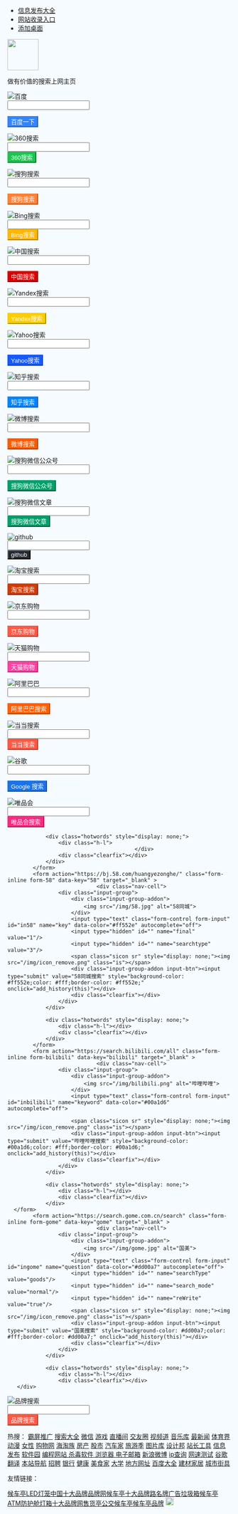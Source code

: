 <html>
<head>
<!-- 参考http://www.wosusou.com/ -->

<meta http-equiv="content-type" content="text/html; charset=UTF-8" />
<title>我速搜_综合搜索/网址导航最实用的搜索引擎大全上网主页[搜索神器]</title>

<meta name="keywords" content="综合搜索,搜索大全,集成搜索,速搜,搜索引擎,搜索引擎大全,网址大全,网址导航,我速搜,搜索神器,搜索主页,综合搜索主页,搜索引擎大全,so,搜" />
<meta name="description" content="我速搜-是免费为网友提供搜索服务的综合搜索大全及网址大全,,网址导航本地服务，界面简洁，集合人性化搜索功能，我速搜综合搜索引擎大全打造全新的搜索模式，满足您工作更快捷，更省心的搜索神器" />

<meta http-equiv="X-UA-Compatible" content="IE=edge" />
<link rel="shortcut icon" href="/img/favico.ico" />

<!-- <script type="text/javascript" src="/img/jquery-1.10.2.min.js"></script> -->
<script type="text/javascript" src="/js/jquery-2.0.3.min.js"></script>

<script type="text/javascript" src="/js/jquery-migrate-1.2.1.min.js"></script>
<script type="text/javascript" src="/js/common.js"></script>

<meta name="360-site-verification" content="b933cf8b33e214a5645d65f927176572" />
<link href="/css/bootstrap3.1.1.min.css" rel="stylesheet" />

<script type="text/javascript" src="/js/application.js"></script>
<link href="/css/font-awesome.min.css" rel="stylesheet">

<link href="/css/main.css" rel="stylesheet" />
</head>

<body>

<ul class="list-inline ul-right">
<li ><a href="http://www.wosusou.com/wzlx/20.html">信息发布大全</a></li>

<li ><a href="http://www.wosusou.com/category/1.html">网站收录入口</a></li>
<li><a href="http://www.wosusou.com/url.php" target="_blank"><span class="icon"></span>添加桌面</a></li>

</ul>

<link rel="stylesheet" type="text/css" href="/css/index.css" />

<div class="">
<div id="form-links" style="margin-top: 15px;">

<div id="website">
<a >

<img src="/img/unionsearch_huawenhupo.png" style="height: 70px;">
</a>

<a style="display: block">
<p>做有价值的搜索上网主页</p>

</a> </div>
<form action="https://www.baidu.com/s" class="form-inline form-baidu" data-key="baidu" target="_blank" >

<div class="nav-cell">
<div class="input-group">

<div class="input-group-addon">
<img src="/img/baidu.png" alt="百度">

</div>
<input type="text" class="form-control form-input" id="inbaidu" name="wd" data-color="#3385ff" autocomplete="off">

<span class="sicon sr" style="display: none;"><img src="/img/icon_remove.png" class="is"></span>
<div class="input-group-addon input-btn"><input type="submit" value="百度一下" style="background-color: #3385ff;color: #fff;border-color: #3385ff;" onclick="add_history(this)"></div>

<div class="clearfix"></div>
</div>

</div>
<div class="hotwords" style="display: none;">

<div class="h-l">
</div>

<div class="clearfix"></div>
</div>

</form><form action="https://www.so.com/s" class="form-inline form-so" data-key="so" target="_blank" >
<div class="nav-cell">

<div class="input-group">
<div class="input-group-addon">

<img src="/img/360.png" alt="360搜索">
</div>

<input type="text" class="form-control form-input" id="inso" name="q" data-color="#1bc550" autocomplete="off">
<span class="sicon sr" style="display: none;"><img src="/img/icon_remove.png" class="is"></span>

<div class="input-group-addon input-btn"><input type="submit" value="360搜索" style="background-color: #1bc550;color: #fff;border-color: #1bc550;" onclick="add_history(this)"></div>
<div class="clearfix"></div>

</div>
</div>

<div class="hotwords" style="display: none;">
<div class="h-l">

</div>
<div class="clearfix"></div>

</div>
</form><form action="https://www.sogou.com/web" class="form-inline form-sogou" data-key="sogou" target="_blank" >

<div class="nav-cell">
<div class="input-group">

<div class="input-group-addon">
<img src="/img/sougou.png" alt="搜狗搜索">

</div>
<input type="text" class="form-control form-input" id="insogou" name="query" data-color="#FF8135" autocomplete="off">

<span class="sicon sr" style="display: none;"><img src="/img/icon_remove.png" class="is"></span>
<div class="input-group-addon input-btn"><input type="submit" value="搜狗搜索" style="background-color: #FF8135;color: #fff;border-color: #FF8135;" onclick="add_history(this)"></div>

<div class="clearfix"></div>
</div>

</div>
<div class="hotwords" style="display: none;">

<div class="h-l">
</div>

<div class="clearfix"></div>
</div>

</form>
<form action="http://www.bing.com/search" class="form-inline form-Bing" data-key="bing" target="_blank" >
                                <div class="nav-cell">
                    <div class="input-group">
                        <div class="input-group-addon">
                            <img src="/img/bing.jpg" alt="Bing搜索">
                        </div>
                        <input type="text" class="form-control form-input" id="inBing" name="q" data-color="#FFB700" autocomplete="off">
                        <span class="sicon sr" style="display: none;"><img src="/img/icon_remove.png" class="is"></span>
                        <div class="input-group-addon input-btn"><input type="submit" value="Bing搜索" style="background-color: #FFB700;color: #fff;border-color: #FFB700;" onclick="add_history(this)"></div>
                        <div class="clearfix"></div>
                    </div>
                </div>
                <div class="hotwords" style="display: none;">
                    <div class="h-l"></div>
                    <div class="clearfix"></div>
                </div>
 </form>
<form action="http://www.chinaso.com/search/pagesearch.htm" class="form-inline form-sogou" data-key="chinaso" target="_blank" >

<div class="nav-cell">
<div class="input-group">

<div class="input-group-addon">
<img src="/img/ChinaSo.png" alt="中国搜索">

</div>
<input type="text" class="form-control form-input" id="inchinaso" name="q" data-color="#db0000" autocomplete="off">

<span class="sicon sr" style="display: none;"><img src="/img/icon_remove.png" class="is"></span>
<div class="input-group-addon input-btn"><input type="submit" value="中国搜索" style="background-color: #db0000;color: #fff;border-color: #db0000;" onclick="add_history(this)"></div>

<div class="clearfix"></div>
</div>

</div>
<div class="hotwords" style="display: none;">

<div class="h-l">
</div>

<div class="clearfix"></div>
</div>

</form>
<form action="https://www.yandex.com/search/" class="form-inline form-yandex" data-key="yandex" target="_blank" >

<div class="nav-cell">
<div class="input-group">

<div class="input-group-addon">
<img src="/img/yandex.png" alt="Yandex搜索">

</div>
<input type="text" class="form-control form-input" id="inyandex" name="text" data-color="#fc0" autocomplete="off">

<span class="sicon sr" style="display: none;"><img src="/img/icon_remove.png" class="is"></span>
<div class="input-group-addon input-btn"><input type="submit" value="Yandex搜索" style="background-color: #fc0;color: #fff;border-color: #fc0;" onclick="add_history(this)"></div>

<div class="clearfix"></div>
</div>

</div>
<div class="hotwords" style="display: none;">

<div class="h-l">
</div>

<div class="clearfix"></div>
</div>

</form>
<form action="https://search.yahoo.com/search" class="form-inline form-yahoo" data-key="yahoo" target="_blank" >

<div class="nav-cell">
<div class="input-group">

<div class="input-group-addon">
<img src="/img/yahoo.png" alt="Yahoo搜索">

</div>
<input type="text" class="form-control form-input" id="inyahoo" name="p" data-color="#145aff" autocomplete="off">

<span class="sicon sr" style="display: none;"><img src="/img/icon_remove.png" class="is"></span>
<div class="input-group-addon input-btn"><input type="submit" value="Yahoo搜索" style="background-color: #145aff;color: #fff;border-color: #145aff;" onclick="add_history(this)"></div>

<div class="clearfix"></div>
</div>

</div>
<div class="hotwords" style="display: none;">

<div class="h-l">
</div>

<div class="clearfix"></div>
</div>

</form>
<form action="https://www.zhihu.com/search" class="form-inline form-zhihu" data-key="zhihu" target="_blank" >

<div class="nav-cell">
<div class="input-group">

<div class="input-group-addon">
<img src="/img/zhihu.png" alt="知乎搜索">

</div>
<input type="text" class="form-control form-input" id="inzhihu" name="q" data-color="#0084FF" autocomplete="off">

<span class="sicon sr" style="display: none;"><img src="/img/icon_remove.png" class="is"></span>
<div class="input-group-addon input-btn"><input type="submit" value="知乎搜索" style="background-color: #0084FF;color: #fff;border-color: #0084FF;" onclick="add_history(this)"></div>

<div class="clearfix"></div>
</div>

</div>
<div class="hotwords" style="display: none;">

<div class="h-l">
</div>

<div class="clearfix"></div>
</div>

</form>
<form action="https://s.weibo.com/weibo" class="form-inline form-weibo" data-key="weibo" target="_blank" >

<div class="nav-cell">
<div class="input-group">

<div class="input-group-addon">
<img src="/img/weibosousuo.png" alt="微博搜索">

</div>
<input type="text" class="form-control form-input" id="inweibo" name="q" data-color="#f85d00" autocomplete="off">

<span class="sicon sr" style="display: none;"><img src="/img/icon_remove.png" class="is"></span>
<div class="input-group-addon input-btn"><input type="submit" value="微博搜索" style="background-color: #f85d00;color: #fff;border-color: #f85d00;" onclick="add_history(this)"></div>

<div class="clearfix"></div>
</div>

</div>
<div class="hotwords" style="display: none;">

<div class="h-l">
</div>

<div class="clearfix"></div>
</div>

</form>
<form action="http://weixin.sogou.com/weixin" class="form-inline form-weixin" data-key="weixin" target="_blank" >

<div class="nav-cell">
<div class="input-group">

<div class="input-group-addon">
<img src="/img/weixin.png" alt="搜狗微信公众号">

</div>
<input type="text" class="form-control form-input" id="inweixin" name="query" data-color="#00a06a" autocomplete="off">

<span class="sicon sr" style="display: none;"><img src="/img/icon_remove.png" class="is"></span>
<div class="input-group-addon input-btn"><input type="submit" value="搜狗微信公众号" style="background-color: #00a06a;color: #fff;border-color: #00a06a;" onclick="add_history(this)"></div>

<div class="clearfix"></div>
</div>

</div>
<div class="hotwords" style="display: none;">

<div class="h-l">
</div>

<div class="clearfix"></div>
</div>

</form>
<form action="http://weixin.sogou.com/weixin" class="form-inline form-weixin" data-key="weixin" target="_blank" >

<div class="nav-cell">
<div class="input-group">

<div class="input-group-addon">
<img src="/img/weixin.png" alt="搜狗微信文章">

</div>
<input type="text" class="form-control form-input" id="inweixin1" name="query" data-color="#00a06a" autocomplete="off">

<input name="type" value="2" type="hidden">
<span class="sicon sr" style="display: none;"><img src="/img/icon_remove.png" class="is"></span>

<div class="input-group-addon input-btn"><input type="submit" value="搜狗微信文章" style="background-color: #00a06a;color: #fff;border-color: #00a06a;" onclick="add_history(this)"></div>
<div class="clearfix"></div>

</div>
</div>

<div class="hotwords" style="display: none;">
<div class="h-l">

</div>
<div class="clearfix"></div>

</div>
</form>

<form action="https://github.com/search" class="form-inline form-github" data-key="github" target="_blank" >
<div class="nav-cell">

<div class="input-group">
<div class="input-group-addon">

<img src="/img/github.png" alt="github">
</div>

<input type="text" class="form-control form-input" id="ingithub" name="q" data-color="#25292f" autocomplete="off">
<span class="sicon sr" style="display: none;"><img src="/img/icon_remove.png" class="is"></span>

<div class="input-group-addon input-btn"><input type="submit" value="github" style="background-color: #25292f;color: #fff;border-color: #25292f;" onclick="add_history(this)"></div>
<div class="clearfix"></div>

</div>
</div>

<div class="hotwords" style="display: none;">
<div class="h-l">

</div>
<div class="clearfix"></div>

</div>
</form>

<form action="https://s.taobao.com/search" class="form-inline form-taobaosousuo" data-key="taobaosousuo" target="_blank" >
<div class="nav-cell">

<div class="input-group">
<div class="input-group-addon">

<img src="/img/taobao.jpg" alt="淘宝搜索">
</div>

<input type="text" class="form-control form-input" id="intaobaosousuo" name="q" data-color="#D23B00" autocomplete="off">
<span class="sicon sr" style="display: none;"><img src="/img/icon_remove.png" class="is"></span>

<div class="input-group-addon input-btn"><input type="submit" value="淘宝搜索" style="background-color: #D23B00;color: #fff;border-color: #D23B00;" onclick="add_history(this)"></div>
<div class="clearfix"></div>

</div>
</div>

<div class="hotwords" style="display: none;">
<div class="h-l">

</div>
<div class="clearfix"></div>

</div>
</form><form action="http://search.jd.com/Search" class="form-inline form-jd" data-key="jd" target="_blank" >

<input type="hidden" name="enc" value="utf-8"> <div class="nav-cell">
<div class="input-group">

<div class="input-group-addon">
<img src="/img/jd.png" alt="京东购物">

</div>
<input type="text" class="form-control form-input" id="injd" name="keyword" data-color="#ff5943" autocomplete="off">

<span class="sicon sr" style="display: none;"><img src="/img/icon_remove.png" class="is"></span>
<div class="input-group-addon input-btn"><input type="submit" value="京东购物" style="background-color: #ff5943;color: #fff;border-color: #ff5943;" onclick="add_history(this)"></div>

<div class="clearfix"></div>
</div>

</div>
<div class="hotwords" style="display: none;">

<div class="h-l">
</div>

<div class="clearfix"></div>
</div>

</form><form action="https://list.tmall.com/search_product.htm" class="form-inline form-tianmaogouwu" data-key="tianmaogouwu" target="_blank" >
<div class="nav-cell">

<div class="input-group">
<div class="input-group-addon">

<img src="/img/tmall.png" alt="天猫购物">
</div>

<input type="text" class="form-control form-input" id="intianmaogouwu" name="q" data-color="#FF40A4" autocomplete="off">
<span class="sicon sr" style="display: none;"><img src="/img/icon_remove.png" class="is"></span>

<div class="input-group-addon input-btn"><input type="submit" value="天猫购物" style="background-color: #FF40A4;color: #fff;border-color: #FF40A4;" onclick="add_history(this)"></div>
<div class="clearfix"></div>

</div>
</div>

<div class="hotwords" style="display: none;">
<div class="h-l">

</div>
<div class="clearfix"></div>

</div>
</form><form action="https://s.1688.com/selloffer/offer_search.htm" class="form-inline form-alibaba" data-key="alibaba" target="_blank" onsubmit="return false;" >

<div class="nav-cell">
<div class="input-group">

<div class="input-group-addon">
<img src="/img/1688.png" alt="阿里巴巴">

</div>
<input type="text" class="form-control form-input" id="inalibaba" name="keywords" data-color="#ff6000" autocomplete="off">

<span class="sicon sr" style="display: none;"><img src="/img/icon_remove.png" class="is"></span>
<div class="input-group-addon input-btn"><input type="submit" value="阿里巴巴搜索" style="background-color: #ff6000;color: #fff;border-color: #ff6000;" onclick="add_history(this)"></div>

<div class="clearfix"></div>
</div>

</div>
<div class="hotwords" style="display: none;">

<div class="h-l">
</div>

<div class="clearfix"></div>
</div>

</form><form action="http://search.dangdang.com/" class="form-inline form-dangdanwang" data-key="dangdanwang" target="_blank" >
<div class="nav-cell">

<div class="input-group">
<div class="input-group-addon">

<img src="/img/dangdang.png" alt="当当搜索">
</div>

<input type="text" class="form-control form-input" id="indangdanwang" name="key" data-color="#ff5943" autocomplete="off">
<span class="sicon sr" style="display: none;"><img src="/img/icon_remove.png" class="is"></span>

<div class="input-group-addon input-btn"><input type="submit" value="当当搜索" style="background-color: #ff5943;color: #fff;border-color: #ff5943;" onclick="add_history(this)"></div>
<div class="clearfix"></div>

</div>
</div>

<div class="hotwords" style="display: none;">
<div class="h-l">

</div>
<div class="clearfix"></div>

</div>
</form><form action="https://www.google.com/search" class="form-inline form-google" data-key="google" target="_blank" >

<div class="nav-cell">
<div class="input-group">

<div class="input-group-addon">
<img src="/img/google.png" alt="谷歌">

</div>
<input type="text" class="form-control form-input" id="ingoogle" name="q" data-color="#1A73E8" autocomplete="off">

<span class="sicon sr" style="display: none;"><img src="/img/icon_remove.png" class="is"></span>
<div class="input-group-addon input-btn"><input type="submit" value="Google 搜索" style="background-color: #1A73E8;color: #fff;border-color: #1A73E8;" onclick="add_history(this)"></div>

<div class="clearfix"></div>
</div>

</div>
<div class="hotwords" style="display: none;">

<div class="h-l">
</div>

<div class="clearfix"></div>
</div>

</form>
<form action="https://category.vip.com/suggest.php" class="form-inline form-vip" data-key="vip" target="_blank" >
                                <div class="nav-cell">
                    <div class="input-group">
                        <div class="input-group-addon">
                            <img src="/img/vip.jpg" alt="唯品会">
                        </div>
                        <input type="text" class="form-control form-input" id="invip" name="keyword" data-color="#fa2a83" autocomplete="off">
						<input type="hidden" id="" name="ff" value="235|12|1|1"/>
                        <span class="sicon sr" style="display: none;"><img src="/img/icon_remove.png" class="is"></span>
                        <div class="input-group-addon input-btn"><input type="submit" value="唯品会搜索" style="background-color: #fa2a83;color: #fff;border-color: #fa2a83;" onclick="add_history(this)"></div>
                        <div class="clearfix"></div>
                    </div>
                </div>

                <div class="hotwords" style="display: none;">
                    <div class="h-l">
                                            </div>
                    <div class="clearfix"></div>
                </div>
            </form>
			<form action="https://bj.58.com/huangyezonghe/" class="form-inline form-58" data-key="58" target="_blank" >
                                <div class="nav-cell">
                    <div class="input-group">
                        <div class="input-group-addon">
                            <img src="/img/58.jpg" alt="58同城">
                        </div>
                        <input type="text" class="form-control form-input" id="in58" name="key" data-color="#ff552e" autocomplete="off">
						<input type="hidden" id="" name="final" value="1"/>
						<input type="hidden" id="" name="searchtype" value="3"/>
                        <span class="sicon sr" style="display: none;"><img src="/img/icon_remove.png" class="is"></span>
                        <div class="input-group-addon input-btn"><input type="submit" value="58同城搜索" style="background-color: #ff552e;color: #fff;border-color: #ff552e;" onclick="add_history(this)"></div>
                        <div class="clearfix"></div>
                    </div>
                </div>

                <div class="hotwords" style="display: none;">
                    <div class="h-l"></div>
                    <div class="clearfix"></div>
                </div>
            </form>
			<form action="https://search.bilibili.com/all" class="form-inline form-bilibili" data-key="bilibili" target="_blank" >
                                <div class="nav-cell">
                    <div class="input-group">
                        <div class="input-group-addon">
                            <img src="/img/bilibili.png" alt="哔哩哔哩">
                        </div>
                        <input type="text" class="form-control form-input" id="inbilibili" name="keyword" data-color="#00a1d6" autocomplete="off">
						
                        <span class="sicon sr" style="display: none;"><img src="/img/icon_remove.png" class="is"></span>
                        <div class="input-group-addon input-btn"><input type="submit" value="哔哩哔哩搜索" style="background-color: #00a1d6;color: #fff;border-color: #00a1d6;" onclick="add_history(this)"></div>
                        <div class="clearfix"></div>
                    </div>
                </div>

                <div class="hotwords" style="display: none;">
                    <div class="h-l"></div>
                    <div class="clearfix"></div>
                </div>
      </form>
			<form action="https://search.gome.com.cn/search" class="form-inline form-gome" data-key="gome" target="_blank" >
                                <div class="nav-cell">
                    <div class="input-group">
                        <div class="input-group-addon">
                            <img src="/img/gome.jpg" alt="国美">
                        </div>
                        <input type="text" class="form-control form-input" id="ingome" name="question" data-color="#dd00a7" autocomplete="off">
						<input type="hidden" id="" name="searchType" value="goods"/>
						<input type="hidden" id="" name="search_mode" value="normal"/>
						<input type="hidden" id="" name="reWrite" value="true"/>
                        <span class="sicon sr" style="display: none;"><img src="/img/icon_remove.png" class="is"></span>
                        <div class="input-group-addon input-btn"><input type="submit" value="国美搜索" style="background-color: #dd00a7;color: #fff;border-color: #dd00a7;" onclick="add_history(this)"></div>
                        <div class="clearfix"></div>
                    </div>
                </div>

                <div class="hotwords" style="display: none;">
                    <div class="h-l"></div>
                    <div class="clearfix"></div>
       </div>
 </form>
<form action="https://www.wosugou.cn/s/index" class="form-inline form-pinpaisousuo" data-key="pinpaisousuo" target="_blank" >
<div class="nav-cell">

<div class="input-group">
<div class="input-group-addon">

<img src="/img/wosugou.png" alt="品牌搜索">
</div>

<input type="text" class="form-control form-input" id="inpinpaisousuo" name="swd" data-color="#ff5943" autocomplete="off">
<span class="sicon sr" style="display: none;"><img src="/img/icon_remove.png" class="is"></span>

<div class="input-group-addon input-btn"><input type="submit" value="品牌搜索" style="background-color: #ff5943;color: #fff;border-color: #ff5943;" onclick="add_history(this)"></div>
<div class="clearfix"></div>

</div>
</div>

<div class="hotwords" style="display: none;">
<div class="h-l">

</div>
<div class="clearfix"></div>

</div>
</form> <div id="hotwebsite">

<span class="ht">热搜：</span>
<a href="https://www.wosugou.cn/Seller/detail/id/11029.html" target="_blank" onclick="set_action_pv(75)" >霸屏推广</a> <a href="http://www.wosusou.com/sousuodaquan.html" target="_blank" onclick="set_action_pv(73)" >搜索大全</a> <a href="https://wx.qq.com" target="_blank" onclick="set_action_pv(38)" >微信</a> <a href="http://www.wosusou.com/youxi.html" target="_blank" onclick="set_action_pv(54)" >游戏</a> <a href="http://www.wosusou.com/zhibojian.html" target="_blank" onclick="set_action_pv(47)" >直播间</a> <a href="http://www.wosusou.com/jiaoyou.html" target="_blank" onclick="set_action_pv(48)" >交友圈</a> <a href="http://www.wosusou.com/shipin.html" target="_blank" onclick="set_action_pv(26)" >视频道</a> <a href="http://www.wosusou.com/yinyue.html" target="_blank" onclick="set_action_pv(21)" >音乐库</a> <a href="http://www.wosusou.com/xinwen.html" target="_blank" onclick="set_action_pv(62)" >最新闻</a> <a href="http://www.wosusou.com/tiyu.html" target="_blank" onclick="set_action_pv(52)" >体育界</a> <a href="http://www.wosusou.com/dongman.html" target="_blank" onclick="set_action_pv(61)" >动漫</a> <a href="http://www.wosusou.com/nvxing.html" target="_blank" onclick="set_action_pv(60)" >女性</a> <a href="http://www.wosusou.com/gouwu.html" target="_blank" onclick="set_action_pv(49)" >购物网</a> <a href="http://www.wosusou.com/haitao.html" target="_blank" onclick="set_action_pv(53)" >海淘族</a> <a href="http://www.wosusou.com/fangchan.html" target="_blank" onclick="set_action_pv(51)" >房产</a> <a href="http://www.wosusou.com/gushi.html" target="_blank" onclick="set_action_pv(56)" >股市</a> <a href="http://www.wosusou.com/qiche.html" target="_blank" onclick="set_action_pv(18)" >汽车家</a> <a href="http://www.wosusou.com/lvyou.html" target="_blank" onclick="set_action_pv(55)" >旅游季</a> <a href="http://www.wosusou.com/tupianku.html" target="_blank" onclick="set_action_pv(46)" >图片库</a> <a href="http://www.wosusou.com/sheji.html" target="_blank" onclick="set_action_pv(50)" >设计邦</a> <a href="http://www.wosusou.com/zhanzhanggongju.html" target="_blank" onclick="set_action_pv(22)" >站长工具</a> <a href="http://www.wosusou.com/wzlx/20" target="_blank" onclick="set_action_pv(58)" >信息发布</a> <a href="http://www.wosusou.com/ruanjian.html" target="_blank" onclick="set_action_pv(57)" >软件园</a> <a href="http://www.wosusou.com/biancheng.html" target="_blank" onclick="set_action_pv(44)" >编程网站 </a> <a href="http://www.wosusou.com/shadu.html" target="_blank" onclick="set_action_pv(42)" >杀毒软件 </a> <a href="http://www.wosusou.com/liulanqi.html" target="_blank" onclick="set_action_pv(40)" >浏览器 </a> <a href="http://www.wosusou.com/youxiang.html" target="_blank" onclick="set_action_pv(41)" >电子邮箱</a> <a href="https://weibo.com" target="_blank" onclick="set_action_pv(7)" >新浪微博</a> <a href="http://www.ip138.com" target="_blank" onclick="set_action_pv(9)" >ip查询</a> <a href="http://www.speedtest.cn" target="_blank" onclick="set_action_pv(15)" >网速测试</a> <a href="https://translate.google.cn" target="_blank" onclick="set_action_pv(5)" >谷歌翻译</a> <a href="http://www.wosusou.com/benzhandaohang.html" target="_blank" onclick="set_action_pv(14)" >本站导航</a> <a href="http://www.wosusou.com/zhaopin.html" target="_blank" onclick="set_action_pv(30)" >招聘</a> <a href="http://www.wosusou.com/yinhang.html" target="_blank" onclick="set_action_pv(59)" >银行</a> <a href="http://www.wosusou.com/jiankang.html" target="_blank" onclick="set_action_pv(66)" >健康</a> <a href="http://www.wosusou.com/meishi.html" target="_blank" onclick="set_action_pv(68)" >美食家</a> <a href="http://www.wosusou.com/daxue.html" target="_blank" onclick="set_action_pv(69)" >大学</a> <a href="http://www.wosusou.com/difangwangzhan.html" target="_blank" onclick="set_action_pv(64)" >地方网址</a> <a href="http://www.wosusou.com/baidu.html" target="_blank" onclick="set_action_pv(71)" >百度大全</a> <a href="http://www.wosusou.com/jiancaijiaju.html" target="_blank" onclick="set_action_pv(70)" >建材家居</a> <a href="http://www.wosusou.com/chengshijiaju.html" target="_blank" onclick="set_action_pv(74)" >城市街具</a> </div>

</div>
</div>

<div id="friendlink">
<span class="t">友情链接：</span>

<a href="https://www.wosugou.cn/category/houcheting.html" target="_blank">候车亭</a><a href="https://www.wosugou.cn/S/index/swd/LEDdenglong/fm/1.html" target="_blank">LED灯笼</a><a href="https://www.wosugou.cn" target="_blank">中国十大品牌</a><a href="https://www.wosugou.cn" target="_blank">品牌网</a><a href="https://www.wosugou.cn/s/index/swd/%E5%80%99%E8%BD%A6%E4%BA%AD.html" target="_blank">候车亭</a><a href="https://www.wosugou.cn" target="_blank">十大品牌</a><a href="http://www.wxlmp.com" target="_blank">路名牌</a><a href="https://suqianyixin.1688.com" target="_blank">广告垃圾箱</a><a href="http://hct.wosugou.cn" target="_blank">候车亭</a><a href="http://www.wxadad.com" target="_blank">ATM防护舱</a><a href="http://www.wxad88.com" target="_blank">灯箱</a><a href="https://www.wosugou.cn" target="_blank">十大品牌网</a><a href="https://www.wosugou.cn/s/index/swd/%E5%94%AE%E8%B4%A7%E4%BA%AD.html" target="_blank">售货亭</a><a href="http://www.sqmygg.com" target="_blank">公交候车亭</a><a href="http://www.yulu168.com" target="_blank">候车亭</a><a href="https://www.wosugou.cn" target="_blank">品牌</a> <a href="http://wpa.qq.com/msgrd?v=3&amp;uin=2559961933&amp;site=qq&amp;menu=yes" target="_blank" ><img src="/img/qq.png" style="height: 18px;position: relative;top: -1px;"/></a></div>
<style>

html,body{
background: #f6fbff;

}
</style>

<script>
$(function(){

var history_ul = "";
$('.nav-cell .form-control').focus(function(event) {

var color = $(this).data('color');
var form = $(this).parents('form');

$(this).css('border-color' , color);
$('#ul-relate-keyword').remove();

if($(this).val()){
form.find('.sr').show();

}else{
form.find('.sr').hide();

}
if(history_ul){

form.find('.form-input').after("<div id='ul-relate-keyword'>" + history_ul + "</div>");
return false;

}
$.ajax({

url: '/searchHistory/ajax_get_hisorys',
type: 'GET',

dataType: 'json',
data: { keyword: '' },

}).done(function(res) {
if(res.status){

var str = "<ul id='ul-history'>";
if(res.data){

$.each(res.data,function(index, val){
str += "<li data-id='" + val.id + "' class='li-history li-his-" + val.id + "'><span class='t'>" + val.title + "</span><span class='close-kw'>x</span></li>";

})
str += "</ul>";

history_ul = str;
form.find('.form-input').after("<div id='ul-relate-keyword'>" + str + "</div>");

}
}

})
});

$('.nav-cell .form-control').blur(function(event) {
$(this).css('border-color' , "#b6b6b6");

});
$('body').css({

'height': $(window).height(),
});

$('#form-links').css({
'min-height' : $(window).height()-70

})
$('#ul-relate-keyword li .t').live('click',function(){

var parent = $(this).parents('form');
parent.find('.form-input').val($(this).text());

parent.find('#ul-relate-keyword').remove();
})

$('#ul-relate-keyword li').live('mouseover',function(){
$(this).find('.close-kw').show();

})
$('#ul-relate-keyword li').live('mouseout',function(){

$(this).find('.close-kw').hide();
})

$('#ul-relate-keyword').blur(function(e) {
$(this).remove();

});
$('.sr').click(function(event) {

var form = $(this).parents("form");
form.find(".form-input").val("").focus();

$(this).hide();
$('#ul-relate-keyword').remove();

});
$('.form-input').keyup(function(e) {

var form = $(this).parents("form");
var swd = $(this).val();

$.ajax({
url: "/SearchHistory/ajax_relate_keyword",

type: 'get',
dataType: 'JSON',

data: {
type: form.data('key'),

swd: swd
},

}).done(function(res) {
$("#ul-relate-keyword").remove();

if(res.length < 2) return ;
var str = "<div id='ul-relate-keyword'>"

str += "<ul class='urk'>";
$.each(res, function(idx, v) {

str += "<li class='li-rk'><span class='t'>" + v + "</span></li>";
});

str += "</ul></div>";
form.find('.form-input').after(str);

})
if($(this).val()){

form.find('.sr').show();
}else{

form.find('.sr').hide();
}

});
$('#ul-history .li-history .close-kw').live('click', function(e) {

var hid = $(this).parent('li').data("id");
$.ajax({

url: '/SearchHistory/ajax_del_sh',
type: 'GET',

dataType: 'json',
data: { hid: hid},

}).done(function(res) {
if(res.status){

$('.li-his-' + hid).remove();
if(!parseInt(res.type)) {

$('#ul-relate-keyword').remove();
}

}
})

});
$('body').click(function(e) {

if($(e.target).parents('.form-inline').length <= 0)
$('#ul-relate-keyword').remove();

})
})

function set_action_pv(hid){
X.get('/Action/set_action_pv?hid=' + hid + '&type=hotwords');

}
//更新热搜词的次数

function set_hot_pv(obj,hid){
var title = $(obj).attr("title");

$('.form-inline').find('.form-input').val(title);
X.get('/Hotwords/set_hot_pv?hid=' + hid);

}
</script>

<div class="clearfix"></div>
<footer >

<div class="">
<div class="friendlink" style="text-align: center;">

<div class="bdsharebuttonbox" data-tag="share_1" style="display: inline-block;">
<a class="bds_weixin" data-cmd="weixin"></a>

<a class="bds_tsina" data-cmd="tsina"></a>
<a class="bds_qzone" data-cmd="qzone" href="#"></a>

<a class="bds_sqq" data-cmd="sqq"></a>
<a class="bds_baidu" data-cmd="baidu"></a>

<a class="bds_renren" data-cmd="renren"></a>
<a class="bds_tqq" data-cmd="tqq"></a>

<a class="bds_tieba" data-cmd="tieba"></a>
<a class="bds_tqf" data-cmd="tqf"></a>

<a class="bds_kaixin001" data-cmd="kaixin001"></a>
<a class="bds_meilishuo" data-cmd="meilishuo"></a>

<a class="bds_huaban" data-cmd="huaban"></a>
<a class="bds_bdhome" data-cmd="bdhome"></a>

<a class="bds_mogujie" data-cmd="mogujie"></a>
<a class="bds_ty" data-cmd="ty"></a>

<a class="bds_fbook" data-cmd="fbook"></a>
<a class="bds_twi" data-cmd="twi"></a>

<a class="bds_mshare" data-cmd="mshare"></a>
<a class="bds_more" data-cmd="more"></a>

<!-- <a class="bds_count" data-cmd="count"></a> -->
</div>

<script>
window._bd_share_config = {

share : [{
"bdSize" : 24

}],
};

with(document)0[(getElementsByTagName('head')[0]||body).appendChild(createElement('script')).src='http://bdimg.share.baidu.com/static/api/js/share.js?cdnversion='+~(-new Date()/36e5)];
</script>

</div>


</div>

</footer>

<script>

var _hmt = _hmt || [];
(function() {

var hm = document.createElement("script");
hm.src = "https://hm.baidu.com/hm.js?3806f47608934f274e35dd6e2d415182";

var s = document.getElementsByTagName("script")[0];
s.parentNode.insertBefore(hm, s);

})();
</script>

<!-- 参考http://www.wosusou.com/ -->

<body>

